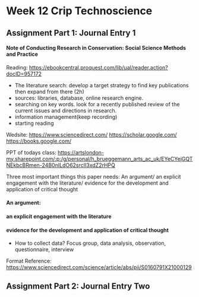 # Week 12 Crip Technoscience
## Assignment Part 1: Journal Entry 1
#### Note of Conducting Research in Conservation: Social Science Methods and Practice

Reading:
https://ebookcentral.proquest.com/lib/ual/reader.action?docID=957172

- The literature search: develop a target strategy to find key publications then expand from there (2h)
- sources: libraries, database, online research engine. 
- searching on key words. look for a recently published review of the current issues and directions in research.
- information management(keep recording)
- starting reading

Wedsite:
https://www.sciencedirect.com/
https://scholar.google.com/
https://books.google.com/

PPT of todays class:
https://artslondon-my.sharepoint.com/:p:/g/personal/h_brueggemann_arts_ac_uk/EYeCYejGQTNEkbcBRmen-24B0nILdO62srcII3xdZ2rHPQ

Three most important things this paper needs:
An argument/ an explicit engagement with the literature/ evidence for the development and application of critical thought

#### An argument:

#### an explicit engagement with the literature

#### evidence for the development and application of critical thought
- How to collect data?
Focus group, data analysis, observation, questionnaire, interview




Format Reference:
https://www.sciencedirect.com/science/article/abs/pii/S0160791X21000129






## Assignment Part 2: Journal Entry Two
